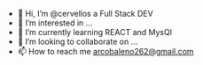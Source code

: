 - 👋 Hi, I’m @cervellos a Full Stack DEV
- 👀 I’m interested in ...
- 🌱 I’m currently learning REACT and MysQl
- 💞️ I’m looking to collaborate on ...
- 📫 How to reach me arcobaleno262@gmail.com

<!---
cervellos/cervellos is a ✨ special ✨ repository because its `README.md` (this file) appears on your GitHub profile.
You can click the Preview link to take a look at your changes.
--->
